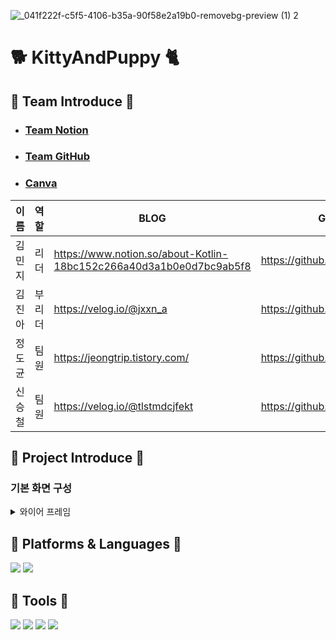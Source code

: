 ![_041f222f-c5f5-4106-b35a-90f58e2a19b0-removebg-preview (1) 2](https://github.com/WithAllMyAnimal/KittyAndPuppy/assets/139103652/56608580-a11f-4e59-8778-9801ac049fbc)

# 🐕 KittyAndPuppy 🐈

## 🎈 Team Introduce 🎈
- ### [Team Notion](https://www.notion.so/24-7-772ef02863844035b321dd1d580ecf4c)

- ### [Team GitHub](https://github.com/WithAllMyAnimal/KittyAndPuppy)

- ### [Canva](https://www.canva.com/design/DAFwTIBILho/2GmYVZDvnnnt3G2f4-i6MA/view?utm_content=DAFwTIBILho&utm_campaign=designshare&utm_medium=link&utm_source=publishsharelink)

| 이름   | 역할 | BLOG                                                               | GitHub                                                  | 
| -------- | ------ | --------------------------------------------------                 | ------------------------------------------------------- |
| 김민지   | 리더 | https://www.notion.so/about-Kotlin-18bc152c266a40d3a1b0e0d7bc9ab5f8 | https://github.com/minji-0420                          |
| 김진아   | 부리더   | https://velog.io/@jxxn_a                                          | https://github.com/Jxxna613                            |
| 정도균   | 팀원 | https://jeongtrip.tistory.com/                                      | https://github.com/wjdehrbs                            |
| 신승철   | 팀원 | https://velog.io/@tlstmdcjfekt                                      | https://github.com/developShin                         |


## 🎩 Project Introduce 🎩
### 기본 화면 구성

<details>
<summary>와이어 프레임</summary>
![figma](https://github.com/WithAllMyAnimal/KittyAndPuppy/assets/139103652/1f2f666a-ca24-4d0a-8dc6-83dad76781af)
![figma](https://www.figma.com/file/M0ZK13PiR2EQHOeFlHHSkq/NBC_2%EC%A1%B0?type=design&node-id=0-1&mode=design&t=T1692JWVx6zhKjF7-0)
회의를 통하여 구체적인 설계에 들어가기 전에 `대략적인 틀`을 구성하였습니다.
</details>

## 📗 Platforms & Languages 📒
<img src="https://img.shields.io/badge/android-3DDC84?style=flat-square&logo=android&logoColor=white"/>  <img src="https://img.shields.io/badge/kotlin-7F52FF?style=flat-square&logo=kotlin&logoColor=white"/>

## 📕 Tools 📘
<img src="https://img.shields.io/badge/figma-F24E1E?style=flat-square&logo=figma&logoColor=white"/>  <img src="https://img.shields.io/badge/git-F05032?style=flat-square&logo=git&logoColor=white"/>  <img src="https://img.shields.io/badge/github-181717?style=flat-square&logo=github&logoColor=white"/>  <img src="https://img.shields.io/badge/notion-000000?style=flat-square&logo=notion&logoColor=white"/> 










